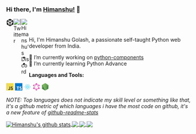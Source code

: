 ### Hi there, I'm [Himanshu!](https://anuraghazra.github.io) 👋

<a href="https://codesandbox.io/u/anuraghazra">
  <img align="left" alt="| CodeSandbox" width="20px" src="https://raw.githubusercontent.com/anuraghazra/anuraghazra/master/assets/codesandbox.svg" />
</a>
<a href="https://twitter.com/anuraghazru">
  <img align="left" alt=" | Twitter" width="21px" src="https://raw.githubusercontent.com/anuraghazra/anuraghazra/master/assets/twitter.svg" />
</a>
<a href="https://discord.gg/VK4k3Br">
  <img align="left" alt="Himanshu's Discord" width="21px" src="https://raw.githubusercontent.com/anuraghazra/anuraghazra/master/assets/discord-round.svg" />
</a>

<br />
<br />

Hi, I'm Himanshu Golash, a passionate self-taught Python web developer from India.

- 🔭 I’m currently working on [python-components](https://github.com/timelessco/renderless-components)
- 🌱 I’m currently learning Python Advance



**Languages and Tools:**  

<code><img height="20" src="https://raw.githubusercontent.com/github/explore/80688e429a7d4ef2fca1e82350fe8e3517d3494d/topics/javascript/javascript.png"></code>
<code><img height="20" src="https://raw.githubusercontent.com/github/explore/80688e429a7d4ef2fca1e82350fe8e3517d3494d/topics/typescript/typescript.png"></code>
<code><img height="20" src="https://raw.githubusercontent.com/github/explore/80688e429a7d4ef2fca1e82350fe8e3517d3494d/topics/react/react.png"></code>
<code><img height="20" src="https://raw.githubusercontent.com/github/explore/5c058a388828bb5fde0bcafd4bc867b5bb3f26f3/topics/graphql/graphql.png"></code>
<code><img height="20" src="https://raw.githubusercontent.com/github/explore/80688e429a7d4ef2fca1e82350fe8e3517d3494d/topics/nodejs/nodejs.png"></code>    


*NOTE: Top languages does not indicate my skill level or something like that, it's a github metric of which languages i have the most code on github, it's a new feature of [github-readme-stats](https://github.com/golashboy/github-readme-stats)*


<a href="https://github.com/golashboy/github-readme-stats">
  <img align="center" src="https://github-readme-stats.golashboy.vercel.app/api?username=golashboy&show_icons=true&include_all_commits=true&theme=material-palenight" alt="Himanshu's github stats" />
</a>
<a href="https://github.com/golashboy/github-readme-stats">
 
  <img align="center" src="https://github-readme-stats.golashboy.vercel.app/api/top-langs/?username=golashboy&layout=compact&theme=material-palenight" />
</a>

<a href="https://github.com/golashboy/github-readme-stats">

  <img align="center" src="https://github-readme-stats.golashboy.vercel.app/api/pin/?username=golashboy&repo=github-readme-stats&theme=material-palenight" />
</a>    
<a href="https://github.com/golashboy/golashboy.github.io">
  
  <img align="center" src="https://github-readme-stats.golashboy.vercel.app/api/pin/?username=golashboy&repo=golashboy.github.io&theme=material-palenight" />
</a>
